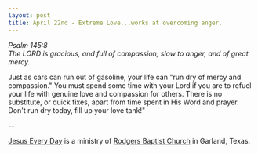 ```yaml
---
layout: post
title: April 22nd - Extreme Love...works at overcoming anger.
---
```


_Psalm 145:8  
The LORD is gracious, and full of compassion; slow to anger, and of
great mercy._

Just as cars can run out of gasoline, your life can "run dry of
mercy and compassion." You must spend some time with your Lord if you
are to refuel your life with genuine love and compassion for others.
There is no substitute, or quick fixes, apart from time spent in His
Word and prayer. Don't run dry today, fill up your love tank!"

 --

<a href=http://jesuseveryday.net>Jesus Every Day</a> is a ministry of <a href=http://rodgersbaptist.net>Rodgers Baptist Church</a> in Garland, Texas.
